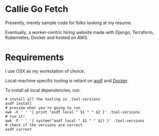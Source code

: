 # Callie Go Fetch

Presently, merely sample code for folks looking at my resume.

Eventually, a worker-centric hiring website made with Django, Terraform, Kubernetes, Docker and hosted on AWS.

# Requirements

I use OSX as my workstation of choice.

Local-machine specific tooling is reliant on [asdf](https://asdf-vm.com/) and [Docker](https://www.docker.com/).

To install all local dependencies, run:

```
# install all the tooling in .tool-versions
asdf install
# preview what you're going to run
awk -F ' ' '{ print "asdf local " $1 " " $2 }' .tool-versions
# run it!
awk -F ' ' '{ system("asdf local " $1 " " $2) }' .tool-versions
# check if the versions are correct
asdf current
```
